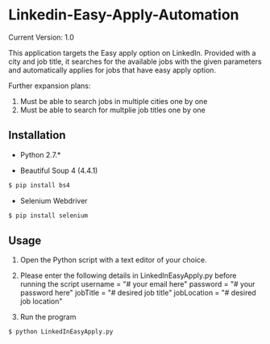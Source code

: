 # Linkedin-Easy-Apply-Automation

Current Version: 1.0

This application targets the Easy apply option on LinkedIn. Provided with a city and job title, it searches for the available jobs with the given parameters and automatically applies for jobs that have easy apply option.

Further expansion plans:
1) Must be able to search jobs in multiple cities one by one
2) Must be able to search for multplie job titles one by one

## Installation

* Python 2.7.*

* Beautiful Soup 4 (4.4.1)
```sh
$ pip install bs4
```
* Selenium Webdriver
```sh
$ pip install selenium
```

## Usage

1) Open the Python script with a text editor of your choice.

2) Please enter the following details in LinkedInEasyApply.py before running the script
username =  "# your email here"
password =  "# your password here"
jobTitle =  "# desired job title"
jobLocation = "# desired job location"

3) Run the program
```sh
$ python LinkedInEasyApply.py
```


